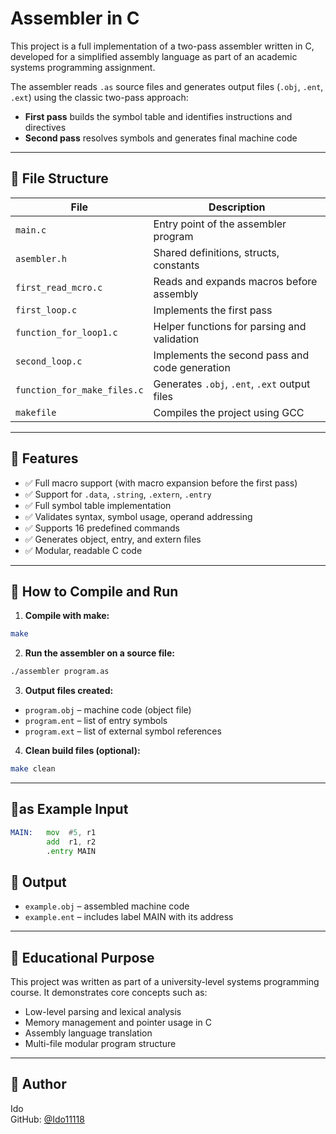 # Assembler in C

This project is a full implementation of a two-pass assembler written in C, developed for a simplified assembly language as part of an academic systems programming assignment.

The assembler reads `.as` source files and generates output files (`.obj`, `.ent`, `.ext`) using the classic two-pass approach:
- **First pass** builds the symbol table and identifies instructions and directives
- **Second pass** resolves symbols and generates final machine code

---

## 📁 File Structure

| File                        | Description                                 |
|-----------------------------|---------------------------------------------|
| `main.c`                   | Entry point of the assembler program        |
| `asembler.h`               | Shared definitions, structs, constants      |
| `first_read_mcro.c`        | Reads and expands macros before assembly    |
| `first_loop.c`             | Implements the first pass                   |
| `function_for_loop1.c`     | Helper functions for parsing and validation |
| `second_loop.c`            | Implements the second pass and code generation |
| `function_for_make_files.c`| Generates `.obj`, `.ent`, `.ext` output files|
| `makefile`                 | Compiles the project using GCC              |

---

## 🔧 Features

- ✅ Full macro support (with macro expansion before the first pass)
- ✅ Support for `.data`, `.string`, `.extern`, `.entry`
- ✅ Full symbol table implementation
- ✅ Validates syntax, symbol usage, operand addressing
- ✅ Supports 16 predefined commands
- ✅ Generates object, entry, and extern files
- ✅ Modular, readable C code

---

## 🚀 How to Compile and Run

1. **Compile with make:**
```bash
make
```

2. **Run the assembler on a source file:**
```bash
./assembler program.as
```

3. **Output files created:**
- `program.obj` – machine code (object file)
- `program.ent` – list of entry symbols
- `program.ext` – list of external symbol references

4. **Clean build files (optional):**
```bash
make clean
```

---

## 🧺as Example Input

```asm
MAIN:   mov  #5, r1
        add  r1, r2
        .entry MAIN
```

## 📄 Output

- `example.obj` – assembled machine code
- `example.ent` – includes label MAIN with its address

---

## 🧠 Educational Purpose

This project was written as part of a university-level systems programming course. It demonstrates core concepts such as:
- Low-level parsing and lexical analysis
- Memory management and pointer usage in C
- Assembly language translation
- Multi-file modular program structure

---

## 👤 Author

Ido  
GitHub: [@Ido11118](https://github.com/Ido11118)

